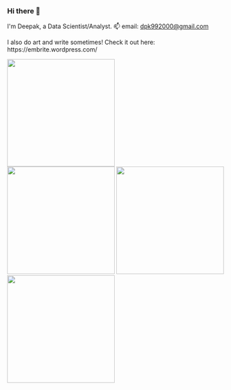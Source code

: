 ### Hi there 👋

I'm Deepak, a Data Scientist/Analyst.
📫 email: dpk992000@gmail.com


<p> I also do art and write sometimes! Check it out here: https://embrite.wordpress.com/</p>

<img src="https://user-images.githubusercontent.com/68558063/147908433-369c1d67-7e49-4d05-8524-74662ad22a4e.gif" height="250">
<br>
<span><img src="https://user-images.githubusercontent.com/68558063/147908430-0efd9c1e-9cf0-4276-a453-ab10eaf12ed7.gif" height="250"><span>
<span><img src="https://user-images.githubusercontent.com/68558063/121676318-1b9aba00-cad2-11eb-9cae-ebcdb0544e31.png" width="250" height="250"><span>
<br>
<img src="https://user-images.githubusercontent.com/68558063/109596251-ddd5df00-7b3b-11eb-8a7e-ea9ed7727fd3.png" height="250">
  
